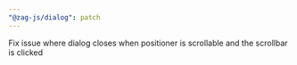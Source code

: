 ```yaml
---
"@zag-js/dialog": patch
---
```


Fix issue where dialog closes when positioner is scrollable and the scrollbar is clicked
